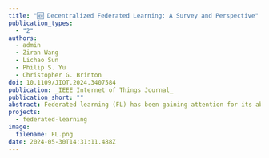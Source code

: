 ```yaml
---
title: "🆕 Decentralized Federated Learning: A Survey and Perspective"
publication_types:
  - "2"
authors:
  - admin
  - Ziran Wang
  - Lichao Sun
  - Philip S. Yu
  - Christopher G. Brinton
doi: 10.1109/JIOT.2024.3407584
publication: _IEEE Internet of Things Journal_
publication_short: ""
abstract: Federated learning (FL) has been gaining attention for its ability to share knowledge while maintaining user data, protecting privacy, increasing learning efficiency, and reducing communication overhead. Decentralized FL (DFL) is a decentralized network architecture that eliminates the need for a central server in contrast to centralized FL (CFL). DFL enables direct communication between clients, resulting in significant savings in communication resources. In this paper, a comprehensive survey and profound perspective are provided for DFL. First, a review of the methodology, challenges, and variants of CFL is conducted, laying the background of DFL. Then, a systematic and detailed perspective on DFL is introduced, including iteration order, communication protocols, network topologies, paradigm proposals, and temporal variability. Next, based on the definition of DFL, several extended variants and categorizations are proposed with state-of-the-art (SOTA) technologies. Lastly, in addition to summarizing the current challenges in the DFL, some possible solutions and future research directions are also discussed.
projects:
  - federated-learning
image:
  filename: FL.png
date: 2024-05-30T14:31:11.488Z
---
```

